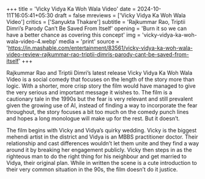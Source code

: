 +++
title = 'Vicky Vidya Ka Woh Wala Video'
date = 2024-10-11T16:05:41+05:30
draft = false
mreviews = ['Vicky Vidya Ka Woh Wala Video']
critics = ['Sanyukta Thakare']
subtitle = 'Rajkummar Rao, Triptii Dimri’s Parody Can’t Be Saved From Itself'
opening = 'Burn it so we can have a better chance as covering this concept'
img = 'vicky-vidya-ka-woh-wala-video-4.webp'
media = 'print'
source = 'https://in.mashable.com/entertainment/83561/vicky-vidya-ka-woh-wala-video-review-rajkummar-rao-triptii-dimris-parody-cant-be-saved-from-itself'
+++

Rajkummar Rao and Triptii Dimri’s latest release Vicky Vidya Ka Woh Wala Video is a social comedy that focuses on the length of the story more than logic. With a shorter, more crisp story the film would have managed to give the very serious and important message it wishes to. The film is a cautionary tale in the 1990s but the fear is very relevant and still prevalent given the growing use of AI, instead of finding a way to incorporate the fear throughout, the story focuses a bit too much on the comedy punch lines and hopes a long monologue will make up for the rest. But it doesn’t.

The film begins with Vicky and Vidya’s quirky wedding. Vicky is the biggest mehendi artist in the district and Vidya is an MBBS practitioner doctor. Their relationship and cast differences wouldn’t let them unite and they find a way around it by breaking her engagement publicly. Vicky then steps in as the righteous man to do the right thing for his neighbour and get married to Vidya, their original plan. While in written the scene is a cute introduction to their very common situation in the 90s, the film doesn’t do it justice.
